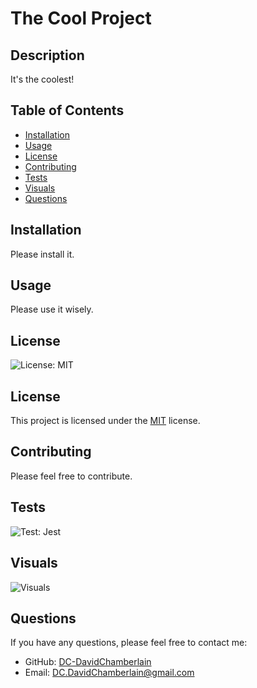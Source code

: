 # The Cool Project
  ## Description
  It's the coolest!
  ## Table of Contents
  - [Installation](#installation)
  - [Usage](#usage)
  - [License](#license)
  - [Contributing](#contributing)
  - [Tests](#badges)
  - [Visuals](#visuals)
  - [Questions](#questions)
  ## Installation
  Please install it.
  ## Usage
  Please use it wisely.
   ## License
  ![License: MIT](https://img.shields.io/badge/License-MIT-yellow.svg)
  ## License
This project is licensed under the [MIT](https://opensource.org/licenses/MIT) license.
  ## Contributing
  Please feel free to contribute.
  ## Tests
  
  ![Test: Jest](https://img.shields.io/badge/Test-Jest-green.svg)
   ## Visuals
  ![Visuals](https://www.cnet.com/a/img/resize/abc556a041ce6941937592d0dc55656adf257b7b/hub/2023/09/14/352e7c0d-763f-4ade-b190-2194e2d33d42/wow-cnetbb-logo-c.png?auto=webp&width=1200)
   ## Questions
  If you have any questions, please feel free to contact me:
  - GitHub: [DC-DavidChamberlain](https://github.com/DC-DavidChamberlain)
  - Email: [DC.DavidChamberlain@gmail.com](mailto:DC.DavidChamberlain@gmail.com)
